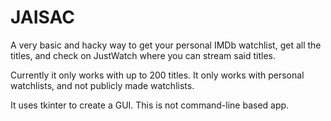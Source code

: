 # JAISAC

A very basic and hacky way to get your personal IMDb watchlist, get all the titles, and check on JustWatch where you can stream said titles.

Currently it only works with up to 200 titles.
It only works with personal watchlists, and not publicly made watchlists.

It uses tkinter to create a GUI. 
This is not command-line based app.
